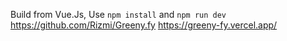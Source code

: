 Build from Vue.Js, Use `npm install` and `npm run dev`
https://github.com/Rizmi/Greeny.fy
https://greeny-fy.vercel.app/